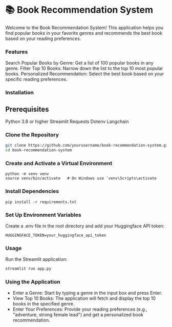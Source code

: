 # 📚 Book Recommendation System
Welcome to the Book Recommendation System! This application helps you find popular books in your favorite genres and recommends the best book based on your reading preferences.

### Features
Search Popular Books by Genre: Get a list of 100 popular books in any genre.
Filter Top 10 Books: Narrow down the list to the top 10 most popular books.
Personalized Recommendation: Select the best book based on your specific reading preferences.
### Installation
## Prerequisites
Python 3.8 or higher
Streamlit
Requests
Dotenv
Langchain
### Clone the Repository
```bash
git clone https://github.com/yourusername/book-recommendation-system.git
cd book-recommendation-system
```
### Create and Activate a Virtual Environment
```
python -m venv venv
source venv/bin/activate   # On Windows use `venv\Scripts\activate
```
### Install Dependencies
```pip
pip install -r requirements.txt
```

### Set Up Environment Variables
Create a .env file in the root directory and add your Huggingface API token:
```plaintext
HUGGINGFACE_TOKEN=your_huggingface_api_token
```
### Usage
Run the Streamlit application:
```bash
streamlit run app.py
```

### Using the Application
- Enter a Genre: Start by typing a genre in the input box and press Enter.
- View Top 10 Books: The application will fetch and display the top 10 books in the specified genre.
- Enter Your Preferences: Provide your reading preferences (e.g., "adventure, strong female lead") and get a personalized book recommendation.
